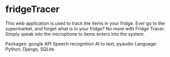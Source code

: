 # fridgeTracer

This web application is used to track the items in your fridge. Ever go to the supermarket, and forget what is in your fridge? No more with Fridge Tracer. Simply speak into the microphone to items enters into the system. 

Packages: google API Speech recognition AI to text, pyaudio
Language: Python, Django, SQLite
